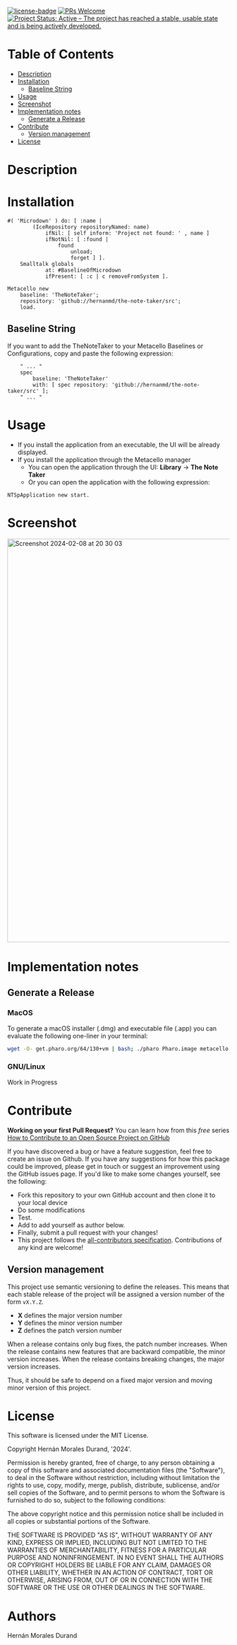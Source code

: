 [![license-badge](https://img.shields.io/badge/license-MIT-blue.svg)](https://img.shields.io/badge/license-MIT-blue.svg)
[![PRs Welcome](https://img.shields.io/badge/PRs-welcome-brightgreen.svg?style=flat-square)](http://makeapullrequest.com)
[![Project Status: Active – The project has reached a stable, usable state and is being actively developed.](http://www.repostatus.org/badges/latest/active.svg)](http://www.repostatus.org/#active)

# Table of Contents

- [Description](#description)
- [Installation](#installation)
  - [Baseline String](#baseline-string)
- [Usage](#usage)
- [Screenshot](#screenshot)
- [Implementation notes](#implementation-notes)
  - [Generate a Release](#generate-a-release) 
- [Contribute](#contribute)
  - [Version management](#version-management)
- [License](#license)

# Description

# Installation

```smalltalk
#( 'Microdown' ) do: [ :name |
		(IceRepository repositoryNamed: name)
			ifNil: [ self inform: 'Project not found: ' , name ]
			ifNotNil: [ :found |
				found
					unload;
					forget ] ].
	Smalltalk globals 
			at: #BaselineOfMicrodown 
			ifPresent: [ :c | c removeFromSystem ].		

Metacello new	
	baseline: 'TheNoteTaker';	
	repository: 'github://hernanmd/the-note-taker/src';	
	load.
```

## Baseline String 

If you want to add the TheNoteTaker to your Metacello Baselines or Configurations, copy and paste the following expression:
```smalltalk
	" ... "
	spec
		baseline: 'TheNoteTaker' 
		with: [ spec repository: 'github://hernanmd/the-note-taker/src' ];
	" ... "
```

# Usage

- If you install the application from an executable, the UI will be already displayed.
- If you install the application through the Metacello manager
	- You can open the application through the UI: **Library** -> **The Note Taker**
	- Or you can open the application with the following expression:

```smalltalk
NTSpApplication new start.
```

# Screenshot

<img width="915" alt="Screenshot 2024-02-08 at 20 30 03" src="https://github.com/hernanmd/the-note-taker/assets/4825959/707d20ef-b67c-48b3-8e56-4092318a7746">

# Implementation notes

## Generate a Release

### MacOS

To generate a macOS installer (.dmg) and executable file (.app) you can evaluate the following one-liner in your terminal:

```bash
wget -O- get.pharo.org/64/130+vm | bash; ./pharo Pharo.image metacello install github://hernanmd/the-note-taker/src BaselineOfTheNoteTaker --groups=Release; ./pharo Pharo.image eval "NTCommandLineHandler generateApplication"; chmod 755 build/build.sh; cd build; ./build.sh; open NoteTaker.app
```

### GNU/Linux

Work in Progress

# Contribute

**Working on your first Pull Request?** You can learn how from this *free* series [How to Contribute to an Open Source Project on GitHub](https://egghead.io/series/how-to-contribute-to-an-open-source-project-on-github)

If you have discovered a bug or have a feature suggestion, feel free to create an issue on Github.
If you have any suggestions for how this package could be improved, please get in touch or suggest an improvement using the GitHub issues page.
If you'd like to make some changes yourself, see the following:    

  - Fork this repository to your own GitHub account and then clone it to your local device
  - Do some modifications
  - Test.
  - Add <your GitHub username> to add yourself as author below.
  - Finally, submit a pull request with your changes!
  - This project follows the [all-contributors specification](https://github.com/kentcdodds/all-contributors). Contributions of any kind are welcome!

## Version management 

This project use semantic versioning to define the releases. This means that each stable release of the project will be assigned a version number of the form `vX.Y.Z`. 

- **X** defines the major version number
- **Y** defines the minor version number 
- **Z** defines the patch version number

When a release contains only bug fixes, the patch number increases. When the release contains new features that are backward compatible, the minor version increases. When the release contains breaking changes, the major version increases. 

Thus, it should be safe to depend on a fixed major version and moving minor version of this project.

# License
	
This software is licensed under the MIT License.

Copyright Hernán Morales Durand, '2024'.

Permission is hereby granted, free of charge, to any person obtaining a copy of this software and associated documentation files (the "Software"), to deal in the Software without restriction, including without limitation the rights to use, copy, modify, merge, publish, distribute, sublicense, and/or sell copies of the Software, and to permit persons to whom the Software is furnished to do so, subject to the following conditions:

The above copyright notice and this permission notice shall be included in all copies or substantial portions of the Software.

THE SOFTWARE IS PROVIDED "AS IS", WITHOUT WARRANTY OF ANY KIND, EXPRESS OR IMPLIED, INCLUDING BUT NOT LIMITED TO THE WARRANTIES OF MERCHANTABILITY, FITNESS FOR A PARTICULAR PURPOSE AND NONINFRINGEMENT. IN NO EVENT SHALL THE AUTHORS OR COPYRIGHT HOLDERS BE LIABLE FOR ANY CLAIM, DAMAGES OR OTHER LIABILITY, WHETHER IN AN ACTION OF CONTRACT, TORT OR OTHERWISE, ARISING FROM, OUT OF OR IN CONNECTION WITH THE SOFTWARE OR THE USE OR OTHER DEALINGS IN THE SOFTWARE.

# Authors

Hernán Morales Durand
